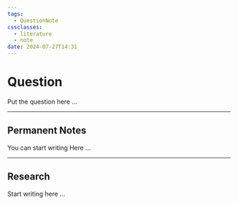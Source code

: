 ```yaml
---
tags:
  - QuestionNote
cssclasses:
  - literature
  - note
date: 2024-07-27T14:31
---
```


# Question

Put the question here
...
***
## Permanent Notes

You can start writing Here
...
***
## Research

Start writing here
...